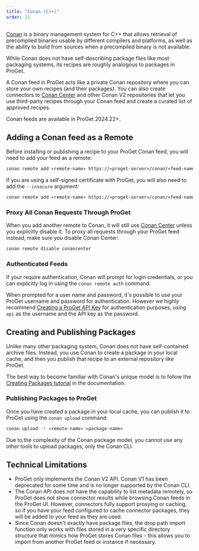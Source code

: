```yaml
---
title: "Conan (C++)"
order: 21
---
```


[Conan](https://conan.io) is a binary management system for C++ that allows retrieval of precompiled binaries usable by different compilers and platforms, as well as the ability to build from sources when a precompiled binary is not available.

While Conan does not have self-describing package files like most packaging systems, its recipes are roughly analogous to packages in ProGet.

A Conan feed in ProGet acts like a private Conan repository where you can store your own recipes (and their packages). You can also create connectors to [Conan Center](https://center.conan.io) and other Conan V2 repositories that let you use third-party recipes through your Conan feed and create a curated list of approved recipes.

Conan feeds are available in ProGet 2024.22+.

## Adding a Conan feed as a Remote
Before installing or publishing a recipe to your ProGet Conan feed, you will need to add your feed as a remote:

```bash
conan remote add «remote-name» https://«proget-server»/conan/«feed-name»/
```

If you are using a self-signed certificate with ProGet, you will also need to add the `--insecure` argument:

```bash
conan remote add «remote-name» https://«proget-server»/conan/«feed-name»/ --insecure
```

### Proxy All Conan Requests Through ProGet

When you add another remote to Conan, it will still use [Conan Center](https://center.conan.io) unless you explicitly disable it. To proxy all requests through your ProGet feed instead, make sure you disable Conan Center:

```bash
conan remote disable conancenter
```

### Authenticated Feeds

If your require authentication, Conan will prompt for login credentials, or you can explicitly log in using the `conan remote auth` command.

When prompted for a user name and password, it's possible to use your ProGet username and password for authentication. However we highly recommend [Creating a ProGet API Key](/docs/proget/reference-api/proget-apikeys) for authentication purposes, using `api` as the username and the API key as the password. 

## Creating and Publishing Packages

Unlike many other packaging system, Conan does not have self-contained archive files. Instead, you use Conan to create a package in your local cache, and then you publish that recipe to an external repository like ProGet.

The best way to become familiar with Conan's unique model is to follow the [Creating Packages tutorial](https://docs.conan.io/2/tutorial/creating_packages.html) in the documentation.

### Publishing Packages to ProGet

Once you have created a package in your local cache, you can publish it to ProGet using the `conan upload` command:

```bash
conan upload -r «remote-name» «package-name»
```

Due to the complexity of the Conan package model, you cannot use any other tools to upload packages, only the Conan CLI.

## Technical Limitations

 - ProGet only implements the Conan V2 API. Conan V1 has been deprecated for some time and is no longer supported by the Conan CLI.
 - The Conan API does not have the capability to list metadata remotely, so ProGet does not show connector results while browsing Conan feeds in the ProGet UI. However, connectors fully support proxying or caching, so if you have your feed configured to cache connector packages, they will be added to your feed as they are used.
 - Since Conan doesn't exactly have package files, the drop path import function only works with files stored in a very specific directory structure that mimics how ProGet stores Conan files - this allows you to import from another ProGet feed or instance if necessary.
